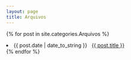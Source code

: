 ```yaml
---
layout: page
title: Arquivos
---
```


{% for post in site.categories.Arquivos %}
 <li><span>{{ post.date | date_to_string }}</span> &nbsp; <a href="{{ post.url }}">{{ post.title }}</a></li>
{% endfor %}
